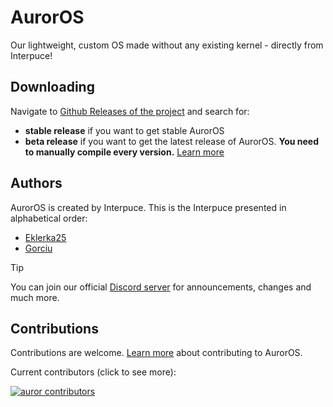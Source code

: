 # AurorOS

Our lightweight, custom OS made without any existing kernel - directly from Interpuce!

## Downloading

Navigate to [Github Releases of the project](https://github.com/Interpuce/AurorOS/releases) and search for:
- **stable release** if you want to get stable AurorOS
- **beta release** if you want to get the latest release of AurorOS. __You need to manually compile every version.__ [Learn more](https://github.com/Interpuce/AurorOS/blob/main/CONTRIBUTING.md)

## Authors

AurorOS is created by Interpuce. This is the Interpuce presented in alphabetical order:

- [Eklerka25](https://github.com/Eklerka25)
- [Gorciu](https://github.com/gorciu-official)

> [!TIP]
> You can join our official [Discord server](https://dsc.gg/Auror-OS) for announcements, changes and much more.

## Contributions

Contributions are welcome. [Learn more](https://github.com/Interpuce/AurorOS/blob/main/CONTRIBUTING.md) about contributing to AurorOS.

Current contributors (click to see more):

[![auror contributors](https://contrib.rocks/image?repo=Interpuce/AurorOS)](https://github.com/Interpuce/AurorOS/graphs/contributors)